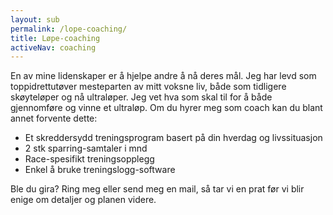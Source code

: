 ```yaml
---
layout: sub
permalink: /lope-coaching/
title: Løpe-coaching
activeNav: coaching
---
```


En av mine lidenskaper er å hjelpe andre å nå deres mål. Jeg har levd som toppidrettutøver mesteparten av mitt voksne liv, både som tidligere skøyteløper og nå ultraløper. Jeg vet hva som skal til for å både gjennomføre og vinne et ultraløp. Om du hyrer meg som coach kan du blant annet forvente dette:

- Et skreddersydd treningsprogram basert på din hverdag og livssituasjon
- 2 stk sparring-samtaler i mnd
- Race-spesifikt treningsopplegg
- Enkel å bruke treningslogg-software

Ble du gira? Ring meg eller send meg en mail, så tar vi en prat før vi blir enige om detaljer og planen videre. 